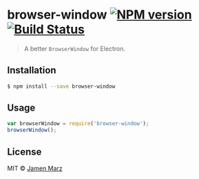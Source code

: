 # browser-window [![NPM version](https://badge.fury.io/js/browser-window.svg)](https://npmjs.org/package/browser-window) [![Build Status](https://travis-ci.org/jamen/browser-window.svg?branch=master)](https://travis-ci.org/jamen/browser-window)

> A better `BrowserWindow` for Electron.

## Installation

```sh
$ npm install --save browser-window
```

## Usage

```js
var browserWindow = require('browser-window');
browserWindow();
```

## License

MIT © [Jamen Marz](https://github.com/jamen)
